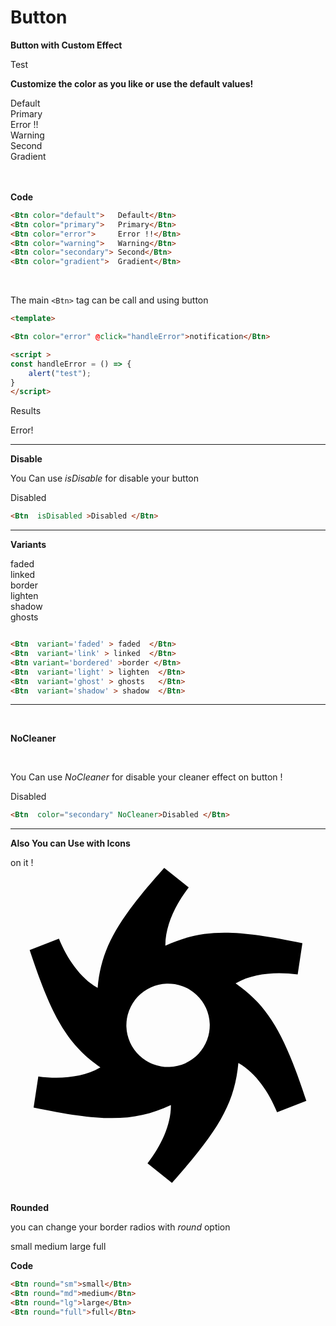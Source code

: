 # Button

<script >

import Btn from '../../../ui/src/components/button/Core.vue'; 
</script>

**Button with Custom Effect**

<div class="  p-6 rounded-lg shadow-inner  flex justify-center items-center ">
    <Btn color="default">Test</Btn>
</div>

**Customize the color as you like or use the default values!**
<Br/>

<div class="grid grid-cols-2 gap-4">
    <div class="  p-4 rounded-lg shadow-inner  flex justify-center items-center">
        <Btn color="default"  cleaner>Default</Btn>
    </div>
    <div class="  p-4 rounded-lg shadow-inner  flex justify-center items-center">
        <Btn color="primary" >Primary</Btn>
    </div>
    <div class="  p-4 rounded-lg shadow-inner  flex justify-center items-center">
        <Btn color="error"> Error !!</Btn>
    </div>
    <div class="  p-4 rounded-lg shadow-inner  flex justify-center items-center">
        <Btn color="warning">Warning</Btn>
    </div>
    <div class="  p-4 rounded-lg shadow-inner  flex justify-center items-center">
        <Btn color="secondary">Second</Btn>
    </div>
    <div class="  p-4 rounded-lg shadow-inner  flex justify-center items-center">
        <Btn color="gradient">Gradient</Btn>
    </div>
</div>
<Br/>
<Br/>




**Code**

```md
<Btn color="default">   Default</Btn>
<Btn color="primary">   Primary</Btn>
<Btn color="error">     Error !!</Btn>
<Btn color="warning">   Warning</Btn>
<Btn color="secondary"> Second</Btn>
<Btn color="gradient">  Gradient</Btn>


```
<br/>



The main `<Btn>` tag can be call and using button

```md
<template>

<Btn color="error" @click="handleError">notification</Btn>

<script >
const handleError = () => {
    alert("test");
}
</script>
```
Results

<div class='  p-4 rounded-lg shadow-inner  flex justify-center items-center'>
  <Btn color="error" @click="handleError"> Error!</Btn>
</div>

<script setup>
const handleError = () => {
  alert("Test notification triggered!");
}
</script>

-----------------
**Disable**

You Can use   *isDisable*  for disable your button
<div class='  p-4 rounded-lg shadow-inner  flex justify-center items-center'>

<Btn  isDisabled>Disabled </Btn>


</div>

```md
<Btn  isDisabled >Disabled </Btn>
```
---



**Variants**

<div class="grid grid-cols-2 gap-4">
    <div class="  p-4 rounded-lg shadow-inner  flex justify-center items-center">
<Btn  variant='faded' > faded  </Btn>
 </div>
    <div class="  p-4 rounded-lg shadow-inner  flex justify-center items-center">
<Btn  variant='link' > linked  </Btn>
</div>
    <div class="  p-4 rounded-lg shadow-inner  flex justify-center items-center">
  <Btn variant='bordered' > border</Btn>


</div>
    <div class="  p-4 rounded-lg shadow-inner  flex justify-center items-center">
<Btn  variant='light' > lighten  </Btn>
 </div>
     <div class="  p-4 rounded-lg shadow-inner  flex justify-center items-center">
     <Btn  variant='shadow' > shadow  </Btn>

</div>
    <div class="  p-4 rounded-lg shadow-inner  flex justify-center items-center">
       <Btn  variant='ghost' > ghosts  </Btn>

 </div>

</div>



```md

<Btn  variant='faded' > faded  </Btn>
<Btn  variant='link' > linked  </Btn>
<Btn variant='bordered' >border </Btn>
<Btn  variant='light' > lighten  </Btn>
<Btn  variant='ghost' > ghosts   </Btn>
<Btn  variant='shadow' > shadow  </Btn>

```


-----------------
<br/>

**NoCleaner**

<br/>

You Can use   *NoCleaner*  for disable your cleaner effect on button !
<div class='  p-4 rounded-lg shadow-inner  flex justify-center items-center'>

<Btn  color="secondary" NoCleaner>Disabled </Btn>


</div>

```md
<Btn  color="secondary" NoCleaner>Disabled </Btn>

```
---





**Also You can Use with Icons**
<div class='  p-4 rounded-lg shadow-inner   justify-center items-center flex flex-row'>
    <Btn color="secondary" class="rounded-xl">
        <span>on it !</span>
        <div class="scale-75">
        <svg class="animate-spin" role="img" viewBox="0 0 24 24" xmlns="http://www.w3.org/2000/svg">
            <path d="M11.71 0C8.24 3.9 6.92 6 6.64 9.14c-.01-.01-.03-.01-.04-.02-1.28-.73-2.3-2.22-2.91-3.73l-2.23.87c1.64 4.95 2.81 7.13 5.39 8.94-.02.01-.03.02-.05.03-1.27.74-3.07.89-4.68.66l-.36 2.37c5.11 1.06 7.59 1.15 10.46-.19v.06c0 1.47-.77 3.09-1.78 4.38L12.3 24c3.46-3.89 4.78-5.99 5.06-9.13.02.01.03.01.05.02 1.27.73 2.29 2.21 2.9 3.73l2.23-.87c-1.64-4.95-2.8-7.14-5.39-8.95.02-.01.03-.02.05-.03 1.27-.74 3.07-.88 4.68-.65l.36-2.38c-5.1-1.06-7.58-1.14-10.44.19v-.06c0-1.47.77-3.09 1.78-4.38L11.71 0zm.19 8.82a3.181 3.181 0 0 1 3.28 3.07 3.181 3.181 0 0 1-3.07 3.28 3.181 3.181 0 0 1-3.28-3.07 3.181 3.181 0 0 1 3.07-3.28z"/>
</svg>
</div>
</Btn>
</div>

<br/>

**Rounded** 
<br/>

 you can change your border radios  with *round* option
<div class='  p-4 rounded-lg shadow-inner   justify-center items-center flex flex-row'>

<Btn round="sm" variant="bordered">small</Btn>
<Btn round="md" variant="bordered">medium</Btn>
<Btn round="lg" variant="bordered">large</Btn>
<Btn round="full" variant="bordered">full</Btn>



</div>


**Code**

```md
<Btn round="sm">small</Btn>
<Btn round="md">medium</Btn>
<Btn round="lg">large</Btn>
<Btn round="full">full</Btn>

```
<br/>
